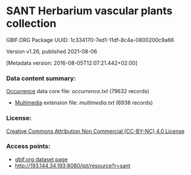 # SANT Herbarium vascular plants collection

GBIF.ORG Package UUID: 1c334170-7ed1-11df-8c4a-0800200c9a66 

Version v1.26, published 2021-08-06

[Metadata version: 2016-08-05T12:07:21.442+02:00]

### Data content summary:

[Occurrence](http://rs.tdwg.org/dwc/terms/Occurrence) data core file: _occurrence.txt_ (79632 records)
- [Multimedia](http://rs.gbif.org/terms/1.0/Multimedia) extension file: _multimedia.txt_ (6938 records)

### License:

[Creative Commons Attribution Non Commercial (CC-BY-NC) 4.0 License](http://creativecommons.org/licenses/by-nc/4.0/legalcode)

### Access points:
- [gbif.org dataset page](https://www.gbif.org/dataset/1c334170-7ed1-11df-8c4a-0800200c9a66)
- http://193.144.34.193:8080/ipt/resource?r=sant